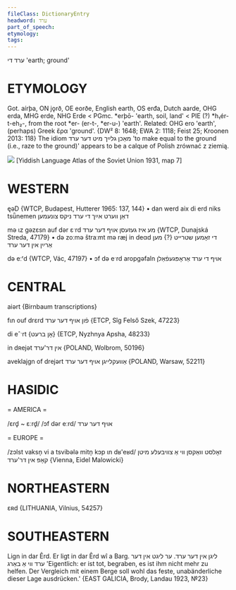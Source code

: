 ```yaml
---
fileClass: DictionaryEntry
headword: ערד
part_of_speech: 
etymology: 
tags: 
---
```

ערד
די
'earth; ground'

ETYMOLOGY
===========
Got. aírþa, ON jǫrð, OE eorðe, English earth, OS erđa, Dutch aarde, OHG erda, MHG erde, NHG Erde < PGmc. *erþō- 'earth, soil, land' < PIE (?) *h₁ér-t-eh₂-, from the root *er- (er-t-, *er-u-) 'earth'. 
Related: OHG ero 'earth', (perhaps) Greek ἔρα 'ground'.
{DW² 8: 1648; EWA 2: 1118; Feist 25; Kroonen 2013: 118}
The idiom מאַכן גלײַך מיט דער ערד 'to make equal to the ground (i.e., raze to the ground)' appears to be a calque of Polish zrównać z ziemią. 

![](https://ia801509.us.archive.org/29/items/shprakhatlas/ShprakhatlasKarte7-Optimized.jpg)
[Yiddish Language Atlas of the Soviet Union 1931, map 7] 

WESTERN
========

ęəD {WTCP, Budapest, Hutterer 1965: 137, 144}
	•	dan werd aix di erd niks tsǖnemen דאַן ווערט אײַך די ערד ניקס צונעמען

mə ɩz gəzɛsn auf dər ɛˑrd מע איז געזעסן אויף דער ערד {WTCP, Dunajská Streda, 47179}
	•	də zoːmə štraːmt mə ræj in deαd די זאָמען שטרייט {?} מען אַרײַן אין דער ערד

də eːʳd {WTCP, Vác, 47197}
	•	ɔf də eˑrd aropgəfaln אויף די ערד אַראָפּגעפֿאַלן

CENTRAL
========

aiərt {Birnbaum transcriptions}

fɩn ouf drɛrd פֿון אויף דער ערד {ETCP, Sîg Felső Szek, 47223}

di eˆˑrt {אָן ברעט} {ETCP, Nyzhnya Apsha, 48233}

in dʀejət אין דר'ערד {POLAND, Wolbrom, 50196}

aveklajgn of drejərt אַוועקלייגן אויף דער ערד {POLAND, Warsaw, 52211}

HASIDIC
=======
= AMERICA = 

/ɛrd̥ ~ ɛːrd̥/
/ɔf dər eːrd/ אויף דער ערד

= EUROPE = 

/zɔlst vaksn̩ vi a tsvibələ mitn̩ kɔp ɩn dʁ'eʁd/ זאָלסט וואַקסן ווי אַ צוויבעלע מיטן קאָפּ אין דר'ערד {Vienna, Eidel Malowicki}

NORTHEASTERN
==============

ɛʀd {LITHUANIA, Vilnius, 54257}

SOUTHEASTERN
==============

Lign in dar Êrd. Er ligt in dar Êrd wî a Barg. ליגן אין דער ערד. ער ליגט אין דער ערד ווי אַ באַרג 'Eigentlich: er ist tot, begraben, es ist ihm nicht mehr zu helfen. Der Vergleich mit einem Berge soll wohl das feste, unabänderliche dieser Lage ausdrücken.' {EAST GALICIA, Brody, Landau 1923, №23}
